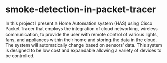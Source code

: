 # smoke-detection-in-packet-tracer

In this project I present a Home Automation system (HAS) using Cisco Packet Tracer that employs the integration of cloud networking, wireless communication, to provide the user with remote control of various lights, fans, and appliances within their home and storing the data in the cloud. The system will automatically change based on sensors’ data. This system is designed to be low cost and expandable allowing a variety of devices to be controlled.
